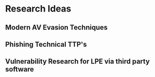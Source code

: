 # Research Ideas

## Modern AV Evasion Techniques

## Phishing Technical TTP's

## Vulnerability Research for LPE via third party software
